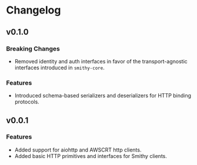 # Changelog

## v0.1.0

### Breaking Changes
* Removed identity and auth interfaces in favor of the transport-agnostic interfaces introduced in `smithy-core`.

### Features
* Introduced schema-based serializers and deserializers for HTTP binding protocols.

## v0.0.1

### Features
* Added support for aiohttp and AWSCRT http clients.
* Added basic HTTP primitives and interfaces for Smithy clients.
